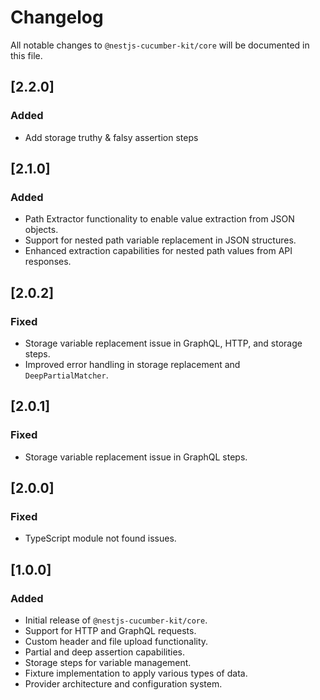 # Changelog

All notable changes to `@nestjs-cucumber-kit/core` will be documented in this file.

## [2.2.0]

### Added
- Add storage truthy & falsy assertion steps

## [2.1.0]

### Added
- Path Extractor functionality to enable value extraction from JSON objects.
- Support for nested path variable replacement in JSON structures.
- Enhanced extraction capabilities for nested path values from API responses.


## [2.0.2]

### Fixed
- Storage variable replacement issue in GraphQL, HTTP, and storage steps.
- Improved error handling in storage replacement and `DeepPartialMatcher`.

## [2.0.1]

### Fixed
- Storage variable replacement issue in GraphQL steps.

## [2.0.0]

### Fixed
- TypeScript module not found issues.

## [1.0.0]

### Added
- Initial release of `@nestjs-cucumber-kit/core`.
- Support for HTTP and GraphQL requests.
- Custom header and file upload functionality.
- Partial and deep assertion capabilities.
- Storage steps for variable management.
- Fixture implementation to apply various types of data.
- Provider architecture and configuration system.
